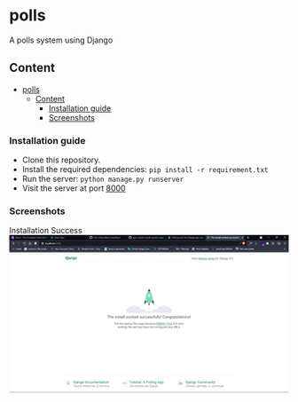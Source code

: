 # polls

A polls system using Django

## Content

- [polls](#polls)
  - [Content](#content)
    - [Installation guide](#installation-guide)
    - [Screenshots](#screenshots)

### Installation guide

- Clone this repository.
- Install the required dependencies: `pip install -r requirement.txt`
- Run the server: `python manage.py runserver`
- Visit the server at port [8000](http://localhost:800)

### Screenshots

Installation Success
![installation_success](./ss/install_success.png)
